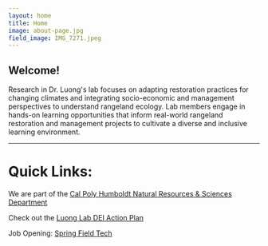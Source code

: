 ```yaml
---
layout: home
title: Home
image: about-page.jpg
field_image: IMG_7271.jpeg
---
```

Welcome! 
---
Research in Dr. Luong's lab focuses on adapting restoration practices for changing climates and integrating socio-economic and management perspectives to understand rangeland ecology. Lab members engage in hands-on learning opportunities that inform real-world rangeland restoration and management projects to cultivate a diverse and inclusive learning environment. 

---
# Quick Links:

We are part of the [Cal Poly Humboldt Natural Resources & Sciences Department](https://cnrs.humboldt.edu/)

Check out the [Luong Lab DEI Action Plan](https://docs.google.com/document/d/1RVHRP_jJqwDWBOIRaE78yCK5Q4iO7_UxVKMFNqwbh6c/edit?usp=sharing)

Job Opening: [Spring Field Tech](https://docs.google.com/document/d/1ViwgF027lEFQj7xx26L9jpcv1uONYElBYMVarRXpT_k/edit?usp=sharing)

